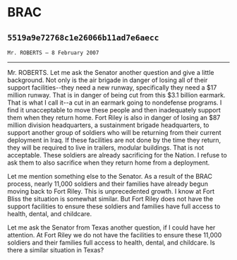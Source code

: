 # BRAC
## `5519a9e72768c1e26066b11ad7e6aecc`
`Mr. ROBERTS — 8 February 2007`

---


Mr. ROBERTS. Let me ask the Senator another question and give a 
little background. Not only is the air brigade in danger of losing all 
of their support facilities--they need a new runway, specifically they 
need a $17 million runway. That is in danger of being cut from this 
$3.1 billion earmark. That is what I call it--a cut in an earmark going 
to nondefense programs. I find it unacceptable to move these people and 
then inadequately support them when they return home. Fort Riley is 
also in danger of losing an $87 million division headquarters, a 
sustainment brigade headquarters, to support another group of soldiers 
who will be returning from their current deployment in Iraq. If these 
facilities are not done by the time they return, they will be required 
to live in trailers, modular buildings. That is not acceptable. These 
soldiers are already sacrificing for the Nation. I refuse to ask them 
to also sacrifice when they return home from a deployment.

Let me mention something else to the Senator. As a result of the BRAC 
process, nearly 11,000 soldiers and their families have already begun 
moving back to Fort Riley. This is unprecedented growth. I know at Fort 
Bliss the situation is somewhat similar. But Fort Riley does not have 
the support facilities to ensure these soldiers and families have full 
access to health, dental, and childcare.


Let me ask the Senator from Texas another question, if I could have 
her attention. At Fort Riley we do not have the facilities to ensure 
these 11,000 soldiers and their families full access to health, dental, 
and childcare. Is there a similar situation in Texas?